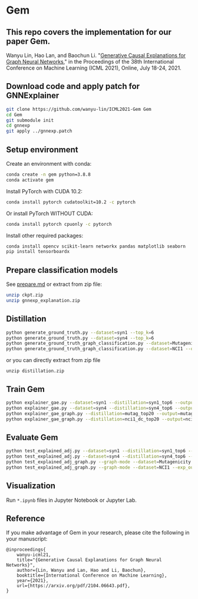 # Gem
## This repo covers the implementation for our paper Gem.

Wanyu Lin, Hao Lan, and Baochun Li. "[Generative Causal Explanations for Graph Neural Networks](https://arxiv.org/pdf/2104.06643.pdf)," in the Proceedings of the 38th International Conference on Machine Learning (ICML 2021), Online, July 18-24, 2021.

## Download code and apply patch for GNNExplainer
```sh
git clone https://github.com/wanyu-lin/ICML2021-Gem Gem
cd Gem
git submodule init
cd gnnexp
git apply ../gnnexp.patch
```

## Setup environment
Create an environment with conda:
```sh
conda create -n gem python=3.8.8
conda activate gem
```
Install PyTorch with CUDA 10.2:
```sh
conda install pytorch cudatoolkit=10.2 -c pytorch
```
Or install PyTorch WITHOUT CUDA:
```sh
conda install pytorch cpuonly -c pytorch
```
Install other required packages:
```sh
conda install opencv scikit-learn networkx pandas matplotlib seaborn
pip install tensorboardx
```

## Prepare classification models
See [prepare.md](prepare.md) or extract from zip file:
```sh
unzip ckpt.zip
unzip gnnexp_explanation.zip
```

## Distillation
```sh
python generate_ground_truth.py --dataset=syn1 --top_k=6
python generate_ground_truth.py --dataset=syn4 --top_k=6
python generate_ground_truth_graph_classification.py --dataset=Mutagenicity --output=mutag --graph-mode --top_k=20
python generate_ground_truth_graph_classification.py --dataset=NCI1 --output=nci1_dc --graph-mode --top_k=20 --disconnected
```
or you can directly extract from zip file
```
unzip distillation.zip
```

## Train Gem
```sh
python explainer_gae.py --dataset=syn1 --distillation=syn1_top6 --output=syn1_top6
python explainer_gae.py --dataset=syn4 --distillation=syn4_top6 --output=syn4_top6
python explainer_gae_graph.py --distillation=mutag_top20 --output=mutag_top20 --dataset=Mutagenicity --gpu -b 128 --weighted --gae3 --loss=mse --early_stop --graph_labeling --train_on_positive_label --epochs=300 --lr=0.01
python explainer_gae_graph.py --distillation=nci1_dc_top20 --output=nci1_dc_top20 --dataset=NCI1 --gpu -b 128 --weighted --gae3 --loss=mse --early_stop --graph_labeling --train_on_positive_label --epochs=300 --lr=0.01
```

## Evaluate Gem
```sh
python test_explained_adj.py --dataset=syn1 --distillation=syn1_top6 --exp_out=syn1_top6 --top_k=6
python test_explained_adj.py --dataset=syn4 --distillation=syn4_top6 --exp_out=syn4_top6 --top_k=6
python test_explained_adj_graph.py --graph-mode --dataset=Mutagenicity --exp_out=mutag_top20 --distillation=mutag_top20 --top_k=15 --test_out=mutag_top20_top15
python test_explained_adj_graph.py --graph-mode --dataset=NCI1 --exp_out=nci1_dc_top20 --distillation=nci1_dc_top20 --top_k=15 --test_out=nci1_dc_top20_top15
```

## Visualization
Run `*.ipynb` files in Jupyter Notebook or Jupyter Lab.


## Reference
If you make advantage of Gem in your research, please cite the following in your manuscript:

```
@inproceedings{
    wanyu-icml21,
    title="{Generative Causal Explanations for Graph Neural Networks}",
    author={Lin, Wanyu and Lan, Hao and Li, Baochun},
    booktitle={International Conference on Machine Learning},
    year={2021},
    url={https://arxiv.org/pdf/2104.06643.pdf},
}
```
